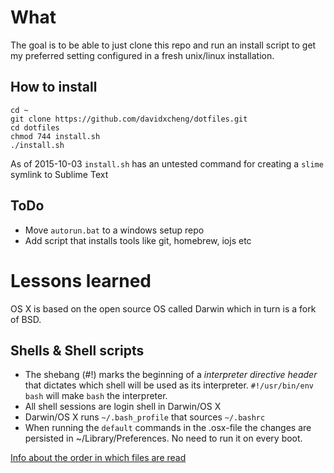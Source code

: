 # What
The goal is to be able to just clone this repo and run an install script
to get my preferred setting configured in a fresh unix/linux installation.

## How to install
    cd ~
    git clone https://github.com/davidxcheng/dotfiles.git
    cd dotfiles
    chmod 744 install.sh
    ./install.sh

As of 2015-10-03 `install.sh` has an untested command for creating a `slime` symlink to Sublime Text

## ToDo

- Move `autorun.bat` to a windows setup repo
- Add script that installs tools like git, homebrew, iojs etc

# Lessons learned
OS X is based on the open source OS called Darwin which in turn is a fork of BSD.

## Shells & Shell scripts
- The shebang (#!) marks the beginning of a _interpreter directive header_ that dictates which shell will be used as its interpreter.
`#!/usr/bin/env bash` will make `bash` the interpreter.
- All shell sessions are login shell in Darwin/OS X
- Darwin/OS X runs `~/.bash_profile` that sources `~/.bashrc`
- When running the `default` commands in the .osx-file the changes are persisted in ~/Library/Preferences. No need to run it on every boot.

[Info about the order in which files are read](http://dghubble.com/blog/posts/.bashprofile-.profile-and-.bashrc-conventions/)

